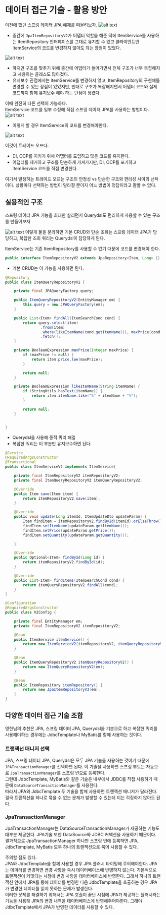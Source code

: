 # 데이터 접근 기술 - 활용 방안
이전에 했던 스프링 데이터 JPA 예제를 떠올려보자.
![alt text](image-10.png)
- 중간에 `JpaItemRepositoryV2`가 어댑터 역할을 해준 덕에 ItemService를 사용하는 ItemRepository 인터페이스를 그대로 유지할 수 있고 클라이언트인 ItemService의 코드를 변경하지 않아도 되는 장점이 있었다.

![alt text](image-11.png)

- 하지만 구조를 맞추기 위해 중간에 어댑터가 들어가면서 전체 구조가 너무 복잡해지고 사용하는 클래스도 많아졌다.
- 유지보수 관점에서는 ItemService를 변경하지 않고, ItemRepository의 구현체를 변경할 수 있는 장점이 있었지만, 반대로 구조가 복잡해지면서 어댑터 코드와 실제 코드까지 함께 유지보수 해야 하는 단점이 생겼다.

이때 완전히 다른 선택이 가능하다.<br>
ItemService 코드를 일부 수정해 직접 스프링 데이터 JPA를 사용하는 방법이다.
![alt text](image-12.png)
- 이렇게 할 경우 ItemService의 코드를 변경해야한다.

![alt text](image-13.png)

이것이 트레이드 오프다.
- DI, OCP를 지키기 위해 어댑터를 도입하고 많은 코드를 유지한다.
- 어댑터를 제거하고 구조를 단순하게 가져가지만, DI, OCP를 포기하고 ItemService 코드를 직접 변경한다.

여기서 발생하는 트레이드 오프는 구조의 안정성 vs 단순한 구조와 편리성 사이의 선택이다. 상황마다 선택하는 방법이 달라질 뿐이지 어느 방법이 정답이라고 말할 수 없다.

## 실용적인 구조
스프링 데이터 JPA 기능을 최대한 살리면서 Querydsl도 편리하게 사용할 수 있는 구조를 만들어보자

![alt text](image-14.png)
이렇게 둘을 분리하면 기본 CRUD와 단순 조회는 스프링 데이터 JPA가 담당하고, 복잡한 조회 쿼리는 Querydsl이 담당하게 된다.

ItemService는 기존 ItemRepository를 사용할 수 없기 때문에 코드를 변경해야 한다.

~~~java
public interface ItemRepositoryV2 extends JpaRepository<Item, Long> {}
~~~
- 기본 CRUD는 이 기능을 사용하면 된다.

~~~java
@Repository
public class ItemQueryRepositoryV2 {

    private final JPAQueryFactory query;

    public ItemQueryRepositoryV2(EntityManager em) {
        this.query = new JPAQueryFactory(em);
    }

    public List<Item> findAll(ItemSearchCond cond) {
        return query.select(item)
                .from(item)
                .where(likeItemName(cond.getItemName()), maxPrice(cond.getMaxPrice()))
                .fetch();
    }

    private BooleanExpression maxPrice(Integer maxPrice) {
        if (maxPrice != null) {
            return item.price.loe(maxPrice);
        }

        return null;
    }

    private BooleanExpression likeItemName(String itemName) {
        if (StringUtils.hasText(itemName)) {
            return item.itemName.like("%" + itemName + "%");
        }

        return null;
    }


}
~~~
- Querydsl을 사용해 동적 쿼리 해결
- 복잡한 쿼리는 이 부분만 유지보수하면 된다.

~~~java
@Service
@RequiredArgsConstructor
@Transactional
public class ItemServiceV2 implements ItemService{

    private final ItemRepositoryV2 itemRepositoryV2;
    private final ItemQueryRepositoryV2 itemQueryRepositoryV2;

    @Override
    public Item save(Item item) {
        return itemRepositoryV2.save(item);
    }

    @Override
    public void update(Long itemId, ItemUpdateDto updateParam) {
        Item findItem = itemRepositoryV2.findById(itemId).orElseThrow();
        findItem.setItemName(updateParam.getItemName());
        findItem.setPrice(updateParam.getPrice());
        findItem.setQuantity(updateParam.getQuantity());

    }

    @Override
    public Optional<Item> findById(Long id) {
        return itemRepositoryV2.findById(id);
    }

    @Override
    public List<Item> findItems(ItemSearchCond cond) {
        return itemQueryRepositoryV2.findAll(cond);
    }
}
~~~

~~~java
@Configuration
@RequiredArgsConstructor
public class V2Config {

    private final EntityManager em;
    private final ItemRepositoryV2 itemRepositoryV2;

    @Bean
    public ItemService itemService() {
        return new ItemServiceV2(itemRepositoryV2, itemQueryRepositoryV2());
    }

    @Bean
    public ItemQueryRepositoryV2 itemQueryRepositoryV2() {
        return new ItemQueryRepositoryV2(em);
    }

    @Bean
    public ItemRepository itemRepository() {
        return new JpaItemRepositoryV3(em);
    }
}
~~~

## 다양한 데이터 접근 기술 조합
영한님의 추천은 JPA, 스프링 데이터 JPA, Querydsl을 기본으로 하고 복잡한 쿼리를 사용해야하는 경우에는 JdbcTemplate나 MyBatis를 함께 사용하는 것이다.

### 트랜잭션 매니저 선택
JPA, 스프링 데이터 JPA, Querydsl은 모두 JPA 기술을 사용하는 것이기 때문에 `JPATransactionManager`를 선택하면 된다. 이 기술을 사용하면 스프링 부트는 자동으로 `JpaTransactionManager`를 스프링 빈으로 등록한다. <br>
그런데 JdbcTemplate, MyBatis와 같은 기술은 내부에서 JDBC를 직접 사용하기 때문에 `DataSourceTransactionManager`를 사용한다. <br>
따라서 JPA와 JdbcTemplate 두 기술을 함께 사용하면 트랜잭션 매니저가 달라진다. 결국 트랜잭션을 하나로 묶을 수 없는 문제가 발생할 수 있는데 이는 걱정하지 않아도 된다.

### JpaTransactionManager
JpaTransactionManager는 DataSourceTransactionManager가 제공하는 기능도 대부분 제공한다. JPA기술 또한 DataSource와 JDBC 커넥션을 사용하기 때문이다. 결과적으로 JpaTransactionManager 하나만 스프링 빈에 등록하면 JPA, JdbcTemplate, MyBatis 모두 하나의 트랜잭션으로 묶어 사용할 수 있다.

주의할 점도 있다. <br>
JPA와 JdbcTemplate을 함께 사용할 경우 JPA 플러시 타이밍에 주의해야한다. JPA는 데이터를 변경하면 변경 사항을 즉시 데이터베이스에 반영하지 않는다. 기본적으로 트랜잭션이 커밋되는 시점에 변경 사항을 데이터베이스에 반영한다. 그래서 하나의 트랜잭션 안에서 JPA를 통해 데이터를 변경한 다음 JdbcTemplate을 호출하는 경우 JPA가 변경한 데이터를 읽지 못하는 문제가 발생한다. <Br>
이러한 문제를 해결하기 위해서는 JPA 호출이 끝난 시점에 JPA가 제공하는 플러시라는 기능을 사용해 JPA의 변경 내역을 데이터베이스에 반영해주어야한다. 그래야 JdbcTemplate에서 JPA가 반영한 데이터를 사용할 수 있다.